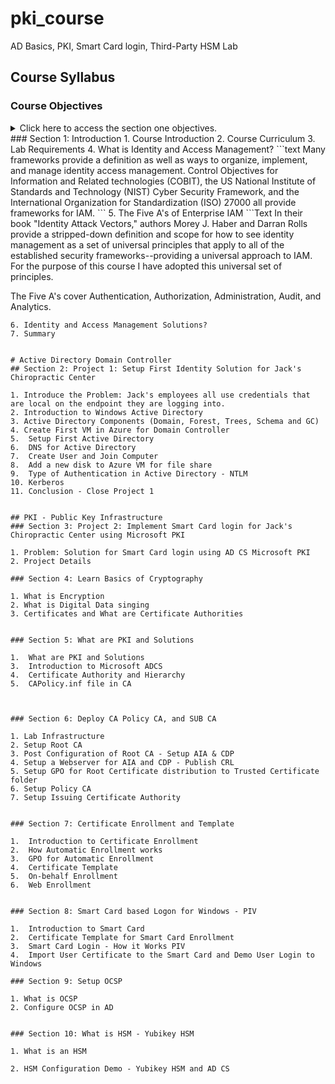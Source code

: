 # pki_course
AD Basics, PKI,  Smart Card login, Third-Party HSM Lab

## Course Syllabus

### Course Objectives 

<details>
    <summary>Click here to access the section one objectives.</summary>

  <br>

- **Section 1:** Introduction

    - Explain the course structure and general direction of the program.

    - Recognize the high-level security strategies and tools that we will cover in class.

    - Define the lab requirements and alternative methods of hands-on practice.
    
    - Define Identity Access Management.
    
    - Define the Five A's of Identity Access Management.
    
    - Identify Identity and Access Management Solutions.


- **Section 2:** Intro to Active Directory ( Project 1: Setup First Identity Solution for Jack's Chiropractic Center)

    - Explain what Windows Active Directory is.
    
    - Identify Active Directory components (Domain, Forest, Trees, Schema and GC)
    
    - Create First Resource Group for the Azure IAM Lab space.
    
    - Create First VM in the Azure IAM Lab Space for Domain Controller
    
    - Setup Active Directory in the Azure IAM Lab Space.
    
    - Setup DNS for Active Directory in the Azure IAM Lab Space.
    
    - Create User and Join a Windows endpoint to the domain in Azure IAM Lab Space.
    
    - Recognize key components of Kerberos.
    
    - Complete Project 1 review setup of the Azure IAM Lab Space.


</details>
### Section 1: Introduction
1. Course Introduction
2. Course Curriculum
3. Lab Requirements
4. What is Identity and Access Management?
```text
Many frameworks provide a definition as well as ways to organize, implement, and manage identity access management. Control Objectives for Information and Related technologies (COBIT), the US National Institute of Standards and Technology (NIST) Cyber Security Framework, and the International Organization for Standardization (ISO) 27000 all provide frameworks for IAM.
```
5. The Five A's of Enterprise IAM 
```Text
In their book "Identity Attack Vectors," authors Morey J. Haber and Darran Rolls provide a stripped-down definition and scope for how to see identity management as a set of universal principles that apply to all of the established security frameworks--providing a universal approach to IAM. For the purpose of this course I have adopted this universal set of principles.

The Five A's cover Authentication, Authorization, Administration, Audit, and Analytics.
```
6. Identity and Access Management Solutions?
7. Summary


# Active Directory Domain Controller
## Section 2: Project 1: Setup First Identity Solution for Jack's Chiropractic Center

1. Introduce the Problem: Jack's employees all use credentials that are local on the endpoint they are logging into.
2. Introduction to Windows Active Directory
3. Active Directory Components (Domain, Forest, Trees, Schema and GC)
4. Create First VM in Azure for Domain Controller
5.  Setup First Active Directory
6.  DNS for Active Directory
7.  Create User and Join Computer
8.  Add a new disk to Azure VM for file share
9.  Type of Authentication in Active Directory - NTLM
10. Kerberos
11. Conclusion - Close Project 1


## PKI - Public Key Infrastructure
### Section 3: Project 2: Implement Smart Card login for Jack's Chiropractic Center using Microsoft PKI

1. Problem: Solution for Smart Card login using AD CS Microsoft PKI
2. Project Details

### Section 4: Learn Basics of Cryptography

1. What is Encryption
2. What is Digital Data singing
3. Certificates and What are Certificate Authorities


### Section 5: What are PKI and Solutions

1.  What are PKI and Solutions
3.  Introduction to Microsoft ADCS
4.  Certificate Authority and Hierarchy
5.  CAPolicy.inf file in CA



### Section 6: Deploy CA Policy CA, and SUB CA

1. Lab Infrastructure
2. Setup Root CA
3. Post Configuration of Root CA - Setup AIA & CDP
4. Setup a Webserver for AIA and CDP - Publish CRL
5. Setup GPO for Root Certificate distribution to Trusted Certificate folder
6. Setup Policy CA
7. Setup Issuing Certificate Authority
 

### Section 7: Certificate Enrollment and Template

1.  Introduction to Certificate Enrollment
2.  How Automatic Enrollment works
3.  GPO for Automatic Enrollment
4.  Certificate Template
5.  On-behalf Enrollment
6.  Web Enrollment
 

### Section 8: Smart Card based Logon for Windows - PIV

1.  Introduction to Smart Card
2.  Certificate Template for Smart Card Enrollment
3.  Smart Card Login - How it Works PIV
4.  Import User Certificate to the Smart Card and Demo User Login to Windows

### Section 9: Setup OCSP

1. What is OCSP
2. Configure OCSP in AD


### Section 10: What is HSM - Yubikey HSM

1. What is an HSM

2. HSM Configuration Demo - Yubikey HSM and AD CS
